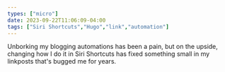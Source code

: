 ```yaml
---
types: ["micro"]
date: 2023-09-22T11:06:09-04:00
tags: ["Siri Shortcuts","Hugo","link","automation"]
---
```

Unborking my blogging automations has been a pain, but on the upside, changing how I do it in Siri Shortcuts has fixed something small in my linkposts that's bugged me for years.
